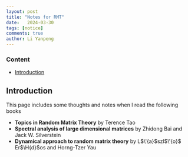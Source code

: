 ```yaml
---
layout: post
title: "Notes for RMT"
date:   2024-03-30
tags: [notice]
comments: true
author: Li Yanpeng
---
```



<!-- more -->

### Content

- [Introduction](#Introduction)

## Introduction
This page includes some thoughts and notes when I read the following books
- **Topics in Random Matrix Theory** by Terence Tao
- **Spectral analysis of large dimensional matrices** by Zhidong Bai and Jack W. Silverstein
- **Dynamical approach to random matrix theory** by L$\'{a}$szl$\'{o}$ Er$\H{d}$os and Horng-Tzer Yau
